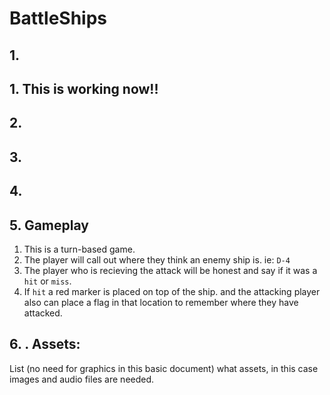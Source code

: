 # BattleShips

## 1.



## 1. This is working now!!




## 2.



## 3.



## 4.



## 5. Gameplay
 1. This is a turn-based game.
 2. The player will call out where they think an enemy ship is. ie: `D-4`
 3. The player who is recieving the attack will be honest and say if it was a `hit` or `miss`.
 4. If `hit` a red marker is placed on top of the ship.  and the attacking player also can place a flag in that location to remember where they have attacked.


## 6. . Assets:
List (no need for graphics in this basic document) what assets, in this case images
and audio files are needed.

